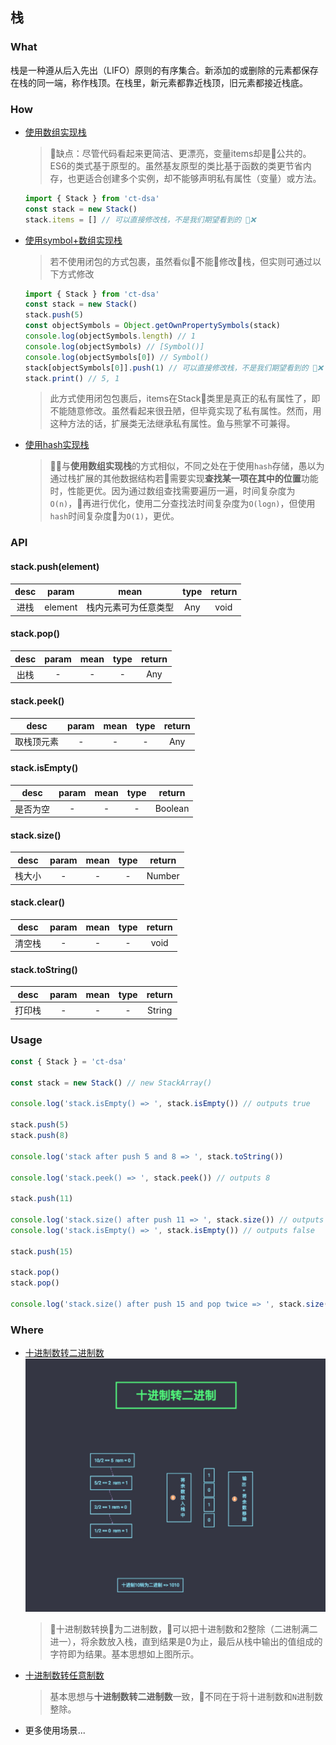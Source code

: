 ## 栈

### What

栈是一种遵从后入先出（LIFO）原则的有序集合。新添加的或删除的元素都保存在栈的同一端，称作栈顶。在栈里，新元素都靠近栈顶，旧元素都接近栈底。

### How

- [使用数组实现栈](https://github.com/careteenL/data-structure_algorithm/blob/master/src/data-structure/stack-array.js)
  > 缺点：尽管代码看起来更简洁、更漂亮，变量items却是公共的。ES6的类式基于原型的。虽然基友原型的类比基于函数的类更节省内存，也更适合创建多个实例，却不能够声明私有属性（变量）或方法。
  ```js
  import { Stack } from 'ct-dsa'
  const stack = new Stack()
  stack.items = [] // 可以直接修改栈，不是我们期望看到的 ❌
  ```

- [使用symbol+数组实现栈](https://github.com/careteenL/data-structure_algorithm/blob/master/src/data-structure/stack-symbol.js)
  > 若不使用闭包的方式包裹，虽然看似不能修改栈，但实则可通过以下方式修改
  ```js
  import { Stack } from 'ct-dsa'
  const stack = new Stack()
  stack.push(5)
  const objectSymbols = Object.getOwnPropertySymbols(stack)
  console.log(objectSymbols.length) // 1
  console.log(objectSymbols) // [Symbol()]
  console.log(objectSymbols[0]) // Symbol()
  stack[objectSymbols[0]].push(1) // 可以直接修改栈，不是我们期望看到的 ❌
  stack.print() // 5, 1
  ```
  > 此方式使用闭包包裹后，items在Stack类里是真正的私有属性了，即不能随意修改。虽然看起来很丑陋，但毕竟实现了私有属性。然而，用这种方法的话，扩展类无法继承私有属性。鱼与熊掌不可兼得。

- [使用hash实现栈](https://github.com/careteenL/data-structure_algorithm/blob/master/src/data-structure/stack.js)
  > 与**使用数组实现栈**的方式相似，不同之处在于使用`hash`存储，愚以为通过栈扩展的其他数据结构若需要实现**查找某一项在其中的位置**功能时，性能更优。因为通过数组查找需要遍历一遍，时间复杂度为`O(n)`，再进行优化，使用二分查找法时间复杂度为`O(logn)`，但使用`hash`时间复杂度为`O(1)`，更优。

### API

#### stack.push(element)

| desc | param | mean | type | return |
| :---: | :---: | :--: | :--: | :--: |
| 进栈 | element | 栈内元素可为任意类型 | Any | void |

#### stack.pop()

| desc | param | mean | type | return |
| :---: | :---: | :--: | :--: | :--: |
| 出栈 | - | - | - | Any |

#### stack.peek()

| desc | param | mean | type | return |
| :---: | :---: | :--: | :--: | :--: |
| 取栈顶元素 | - | - | - | Any |

#### stack.isEmpty()

| desc | param | mean | type | return |
| :---: | :---: | :--: | :--: | :--: |
| 是否为空 | - | - | - | Boolean |

#### stack.size()

| desc | param | mean | type | return |
| :---: | :---: | :--: | :--: | :--: |
| 栈大小 | - | - | - | Number |

#### stack.clear()

| desc | param | mean | type | return |
| :---: | :---: | :--: | :--: | :--: |
| 清空栈 | - | - | - | void |

#### stack.toString()

| desc | param | mean | type | return |
| :---: | :---: | :--: | :--: | :--: |
| 打印栈 | - | - | - | String |

### Usage

```js
const { Stack } = 'ct-dsa'

const stack = new Stack() // new StackArray()

console.log('stack.isEmpty() => ', stack.isEmpty()) // outputs true

stack.push(5)
stack.push(8)

console.log('stack after push 5 and 8 => ', stack.toString())

console.log('stack.peek() => ', stack.peek()) // outputs 8

stack.push(11)

console.log('stack.size() after push 11 => ', stack.size()) // outputs 3
console.log('stack.isEmpty() => ', stack.isEmpty()) // outputs false

stack.push(15)

stack.pop()
stack.pop()

console.log('stack.size() after push 15 and pop twice => ', stack.size()) // outputs 2
```

### Where

- [十进制数转二进制数](https://github.com/careteenL/data-structure_algorithm/blob/master/example/stack/base-converter.js)
  ![stack-decimal-to-bin](../../asset/stack-decimal-to-bin.png)
  > 十进制数转换为二进制数，可以把十进制数和2整除（二进制满二进一），将余数放入栈，直到结果是0为止，最后从栈中输出的值组成的字符即为结果。基本思想如上图所示。

- [十进制数转任意制数](https://github.com/careteenL/data-structure_algorithm/blob/master/example/stack/base-converter.js)
  > 基本思想与**十进制数转二进制数**一致，不同在于将十进制数和`N`进制数整除。

- 更多使用场景...

